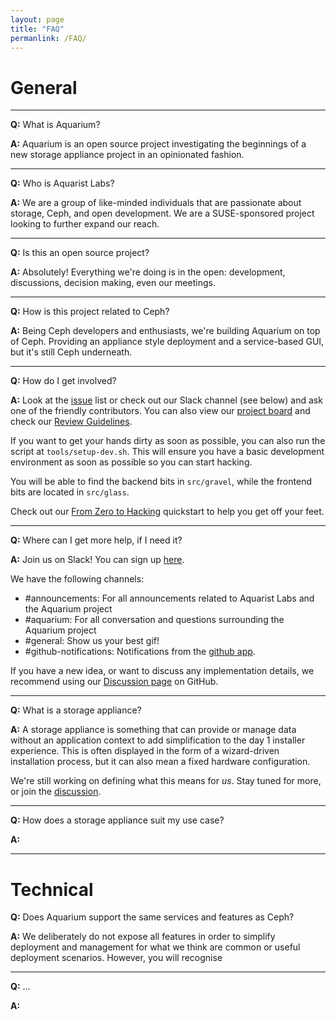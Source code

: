 ```yaml
---
layout: page
title: "FAQ"
permanlink: /FAQ/
---
```


# General
-----------

**Q:** What is Aquarium?

**A:** Aquarium is an open source project investigating the beginnings of a new
storage appliance project in an opinionated fashion.

-----------

**Q:** Who is Aquarist Labs?

**A:** We are a group of like-minded individuals that are passionate about storage,
Ceph, and open development. We are a SUSE-sponsored project looking to further
expand our reach.

-----------

**Q:** Is this an open source project?

**A:** Absolutely! Everything we're doing is in the open: development, discussions,
decision making, even our meetings.

-----------

**Q:** How is this project related to Ceph?

**A:** Being Ceph developers and enthusiasts, we're building Aquarium on top
of Ceph. Providing an appliance style deployment and a service-based GUI, but
it's still Ceph underneath.

-----------

**Q:** How do I get involved?

**A:** Look at the [issue](https://github.com/aquarist-labs/aquarium/issues) list or
check out our Slack channel (see below) and ask one of the friendly contributors.
You can also view our [project board](https://github.com/orgs/aquarist-labs/projects/3)
and check our [Review Guidelines](https://github.com/aquarist-labs/aquarium/blob/main/CONTRIBUTING.md).

If you want to get your hands dirty as soon as possible, you can also run the
script at `tools/setup-dev.sh`. This will ensure you have a basic development
environment as soon as possible so you can start hacking.

You will be able to find the backend bits in `src/gravel`, while the frontend
bits are located in `src/glass`.

Check out our [From Zero to Hacking](https://github.com/aquarist-labs/aquarium/blob/main/doc/from-zero-to-hacking.md)
quickstart to help you get off your feet.

-----------

**Q:** Where can I get more help, if I need it?

**A:** Join us on Slack! You can sign up [here](https://join.slack.com/t/aquaristlabs/shared_invite/zt-lsjrkw8m-Jj_zYAs84PfMsUGwvMDOFA).

We have the following channels:

- #announcements: For all announcements related to Aquarist Labs and the Aquarium project
- #aquarium: For all conversation and questions surrounding the Aquarium project
- #general: Show us your best gif!
- #github-notifications: Notifications from the [github app](https://slack.github.com/).

If you have a new idea, or want to discuss any implementation details, we recommend using our [Discussion page](https://github.com/aquarist-labs/forum/discussions) on GitHub.

-----------

**Q:** What is a storage appliance?

**A:** A storage appliance is something that can provide or manage data without
an application context to add simplification to the day 1 installer experience.
This is often displayed in the form of a wizard-driven installation process, but
it can also mean a fixed hardware configuration.

We're still working on defining what this means for *us*. Stay tuned for more,
or join the [discussion](https://github.com/aquarist-labs/forum/discussions/12).

-----------

**Q:** How does a storage appliance suit my use case?

**A:**

-----------

# Technical


**Q:** Does Aquarium support the same services and features as Ceph?

**A:** We deliberately do not expose all features in order to simplify deployment
and management for what we think are common or useful deployment scenarios.
However, you will recognise 

-----------

**Q:** ...

**A:**
